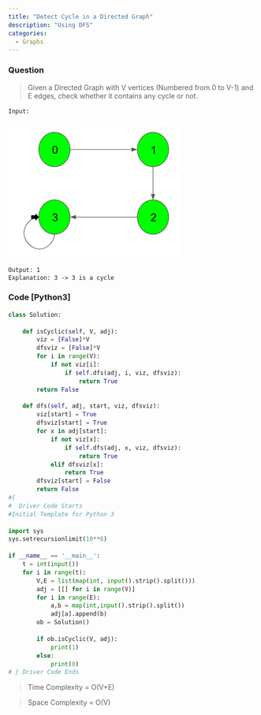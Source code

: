 ```yaml
---
title: "Detect Cycle in a Directed Graph"
description: "Using DFS"
categories:
  - Graphs
---
```


### Question

> Given a Directed Graph with V vertices (Numbered from 0 to V-1) and E edges, check whether it contains any cycle or not.

```
Input:
```
![alt text](https://github.com/Abu-thahir/100-days-of-code/blob/main/images/detect%20cycle.png?raw=true)
```
Output: 1
Explanation: 3 -> 3 is a cycle
```
### Code [Python3]

```python
class Solution:
    
    def isCyclic(self, V, adj):
        viz = [False]*V
        dfsviz = [False]*V
        for i in range(V):
            if not viz[i]:
                if self.dfs(adj, i, viz, dfsviz):
                    return True
        return False
    
    def dfs(self, adj, start, viz, dfsviz):
        viz[start] = True
        dfsviz[start] = True
        for x in adj[start]:
            if not viz[x]:
                if self.dfs(adj, x, viz, dfsviz):
                    return True
            elif dfsviz[x]:
                return True
        dfsviz[start] = False
        return False
#{ 
#  Driver Code Starts
#Initial Template for Python 3

import sys
sys.setrecursionlimit(10**6)
        
if __name__ == '__main__':
    t = int(input())
    for i in range(t):
        V,E = list(map(int, input().strip().split()))
        adj = [[] for i in range(V)]
        for i in range(E):
            a,b = map(int,input().strip().split())
            adj[a].append(b)
        ob = Solution()
        
        if ob.isCyclic(V, adj):
            print(1)
        else:
            print(0)
# } Driver Code Ends
```

> Time Complexity = O(V+E)

> Space Complexity = O(V)



